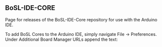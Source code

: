 ## BoSL-IDE-CORE

Page for releases of the BoSL-IDE-Core repository for use with the Arduino IDE.

To add BoSL Cores to the Arduino IDE, simply navigate File -> Preferences. Under Additional Board Manager URLs append the text:
